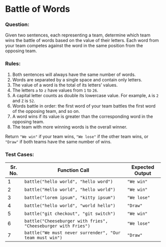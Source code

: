 # Battle of Words

### Question:
Given two sentences, each representing a team, determine which team wins the battle of words based on the value of their letters. Each word from your team competes against the word in the same position from the opposing team.

### Rules:
1. Both sentences will always have the same number of words.  
2. Words are separated by a single space and contain only letters.  
3. The value of a word is the total of its letters’ values.  
4. The letters `a` to `z` have values from `1` to `26`.  
5. A capital letter counts as double its lowercase value. For example, `A` is `2` and `Z` is `52`.  
6. Words battle in order: the first word of your team battles the first word of the opposing team, and so on.  
7. A word wins if its value is greater than the corresponding word in the opposing team.  
8. The team with more winning words is the overall winner.  

Return `"We win"` if your team wins, `"We lose"` if the other team wins, or `"Draw"` if both teams have the same number of wins.

### Test Cases:
| **Sr. No.** | **Function Call**                                                  | **Expected Output** |
| ----------- | ------------------------------------------------------------------ | ------------------- |
| 1           | `battle("hello world", "hello word")`                              | `"We win"`          |
| 2           | `battle("Hello world", "hello world")`                             | `"We win"`          |
| 3           | `battle("lorem ipsum", "kitty ipsum")`                             | `"We lose"`         |
| 4           | `battle("hello world", "world hello")`                             | `"Draw"`            |
| 5           | `battle("git checkout", "git switch")`                             | `"We win"`          |
| 6           | `battle("Cheeseburger with fries", "Cheeseburger with Fries")`     | `"We lose"`         |
| 7           | `battle("We must never surrender", "Our team must win")`           | `"Draw"`            |
